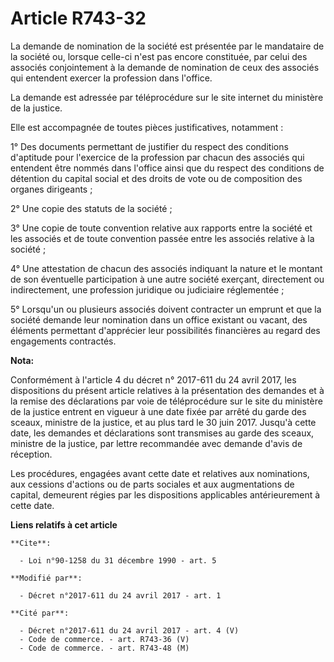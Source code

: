 # Article R743-32

La demande de nomination de la société est présentée par le mandataire de la société ou, lorsque celle-ci n'est pas encore
constituée, par celui des associés conjointement à la demande de nomination de ceux des associés qui entendent exercer la
profession dans l'office.

La demande est adressée par téléprocédure sur le site internet du ministère de la justice.

Elle est accompagnée de toutes pièces justificatives, notamment :

1° Des documents permettant de justifier du respect des conditions d'aptitude pour l'exercice de la profession par chacun des
associés qui entendent être nommés dans l'office ainsi que du respect des conditions de détention du capital social et des
droits de vote ou de composition des organes dirigeants ;

2° Une copie des statuts de la société ;

3° Une copie de toute convention relative aux rapports entre la société et les associés et de toute convention passée entre
les associés relative à la société ;

4° Une attestation de chacun des associés indiquant la nature et le montant de son éventuelle participation à une autre
société exerçant, directement ou indirectement, une profession juridique ou judiciaire réglementée ;

5° Lorsqu'un ou plusieurs associés doivent contracter un emprunt et que la société demande leur nomination dans un office
existant ou vacant, des éléments permettant d'apprécier leur possibilités financières au regard des engagements contractés.

**Nota:**

Conformément à l'article 4 du décret n° 2017-611 du 24 avril 2017, les dispositions du présent article relatives à la
présentation des demandes et à la remise des déclarations par voie de téléprocédure sur le site du ministère de la justice
entrent en vigueur à une date fixée par arrêté du garde des sceaux, ministre de la justice, et au plus tard le 30 juin 2017.
Jusqu'à cette date, les demandes et déclarations sont transmises au garde des sceaux, ministre de la justice, par lettre
recommandée avec demande d'avis de réception.

Les procédures, engagées avant cette date et relatives aux nominations, aux cessions d'actions ou de parts sociales et aux
augmentations de capital, demeurent régies par les dispositions applicables antérieurement à cette date.

**Liens relatifs à cet article**

	**Cite**:

	  - Loi n°90-1258 du 31 décembre 1990 - art. 5

	**Modifié par**:

	  - Décret n°2017-611 du 24 avril 2017 - art. 1

	**Cité par**:

	  - Décret n°2017-611 du 24 avril 2017 - art. 4 (V)
	  - Code de commerce. - art. R743-36 (V)
	  - Code de commerce. - art. R743-48 (M)
